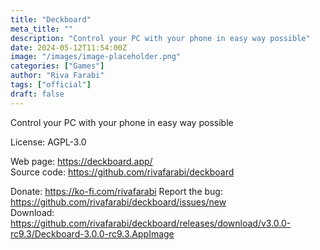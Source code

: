 ```yaml
---
title: "Deckboard"
meta_title: ""
description: "Control your PC with your phone in easy way possible"
date: 2024-05-12T11:54:00Z
image: "/images/image-placeholder.png"
categories: ["Games"]
author: "Riva Farabi"
tags: ["official"]
draft: false
---
```


Control your PC with your phone in easy way possible

License: AGPL-3.0

Web page: https://deckboard.app/  
Source code: https://github.com/rivafarabi/deckboard

Donate: https://ko-fi.com/rivafarabi
Report the bug: https://github.com/rivafarabi/deckboard/issues/new  
Download: https://github.com/rivafarabi/deckboard/releases/download/v3.0.0-rc9.3/Deckboard-3.0.0-rc9.3.AppImage
